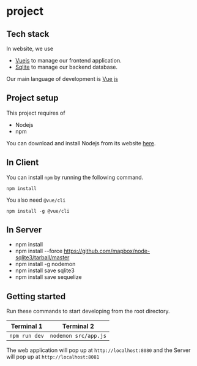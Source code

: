 # project
## Tech stack
In website, we use
- [Vuejs](https://vuejs.org/) to manage our frontend application.
- [Sqlite](https://www.sqlite.org/) to manage our backend database.

Our main language of development is [Vue js](https://vuejs.org)

## Project setup
This project requires of
- Nodejs
- npm 

You can download and install Nodejs from its website [here](https://nodejs.org/).
## In Client 
You can install `npm`  by running the following command.
```
npm install
```

You also need `@vue/cli`
```
npm install -g @vue/cli
```
## In Server

- npm install 
- npm install --force https://github.com/mapbox/node-sqlite3/tarball/master
- npm install -g nodemon
- npm install save sqlite3
- npm install save sequelize

## Getting started
Run these commands to start developing from the root directory.

| Terminal 1                  | Terminal 2                  |
| --------------------------- | --------------------------- |
| `npm run dev`      | `nodemon src/app.js`   | 

The web application will pop up at `http://localhost:8080` and the Server will pop up at `http://localhost:8081`
